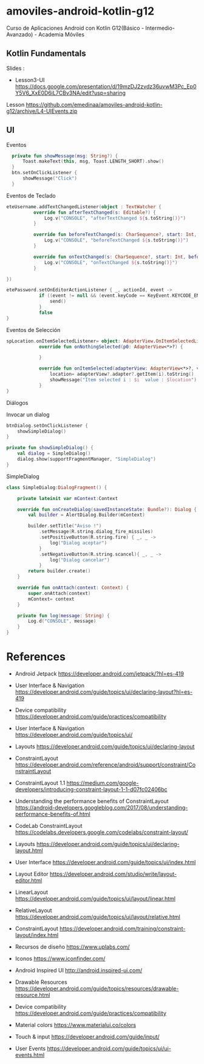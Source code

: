 # amoviles-android-kotlin-g12
Curso de Aplicaciones Android con Kotlin G12(Básico - Intermedio- Avanzado) - Academia Móviles 


## Kotlin Fundamentals

Slides :

- Lesson3-UI https://docs.google.com/presentation/d/19mzDJ2zvdz36uvwM3Pc_Ep0Y5V6_XxE0D6iL7CBv3NA/edit?usp=sharing

Lesson https://github.com/emedinaa/amoviles-android-kotlin-g12/archive/L4-UIEvents.zip

## UI

Eventos 

```kotlin
  private fun showMessage(msg: String?) {
      Toast.makeText(this, msg, Toast.LENGTH_SHORT).show()
  }
  btn.setOnClickListener {
      showMessage("Click")
  }
```

Eventos de Teclado

```kotlin
eteUsername.addTextChangedListener(object : TextWatcher {
          override fun afterTextChanged(s: Editable?) {
              Log.v("CONSOLE", "afterTextChanged ${s.toString()}")
          }

          override fun beforeTextChanged(s: CharSequence?, start: Int, count: Int, after: Int) {
              Log.v("CONSOLE", "beforeTextChanged ${s.toString()}")
          }

          override fun onTextChanged(s: CharSequence?, start: Int, before: Int, count: Int) {
              Log.v("CONSOLE", "onTextChanged ${s.toString()}")
          }

})

etePassword.setOnEditorActionListener { _, actionId, event ->
            if ((event != null && (event.keyCode == KeyEvent.KEYCODE_ENTER)) || (actionId == EditorInfo.IME_ACTION_DONE)) {
                send()
            }
            false
}
```
Eventos de Selección

```kotlin
spLocation.onItemSelectedListener= object: AdapterView.OnItemSelectedListener {
            override fun onNothingSelected(p0: AdapterView<*>?) {

            }

            override fun onItemSelected(adapterView: AdapterView<*>?, view: View?, i: Int, l: Long) {
                location= adapterView?.adapter?.getItem(i).toString()
                showMessage("Item selected i : $i  value : $location")
            }
}
```

Diálogos

Invocar un dialog

```kotlin
btnDialog.setOnClickListener {
    showSimpleDialog()
}

private fun showSimpleDialog() {
    val dialog = SimpleDialog()
    dialog.show(supportFragmentManager, "SimpleDialog")
}
```

SimpleDialog

```kotlin
class SimpleDialog:DialogFragment() {

    private lateinit var mContext:Context

    override fun onCreateDialog(savedInstanceState: Bundle?): Dialog {
        val builder = AlertDialog.Builder(mContext)

        builder.setTitle("Aviso !")
            .setMessage(R.string.dialog_fire_missiles)
            .setPositiveButton(R.string.fire) { _, _ ->
                log("Dialog aceptar")
            }
            .setNegativeButton(R.string.scancel){ _, _ ->
                log("Dialog cancelar")
            }
        return builder.create()
    }

    override fun onAttach(context: Context) {
        super.onAttach(context)
        mContext= context
    }

    private fun log(message: String) {
        Log.d("CONSOLE", message)
    }
}
```

# References

- Android Jetpack https://developer.android.com/jetpack/?hl=es-419

- User Interface & Navigation https://developer.android.com/guide/topics/ui/declaring-layout?hl=es-419

- Device compatibility https://developer.android.com/guide/practices/compatibility

- User Interface & Navigation https://developer.android.com/guide/topics/ui/

- Layouts https://developer.android.com/guide/topics/ui/declaring-layout

- ConstraintLayout https://developer.android.com/reference/android/support/constraint/ConstraintLayout

- ConstraintLayout 1.1 https://medium.com/google-developers/introducing-constraint-layout-1-1-d07fc02406bc

- Understanding the performance benefits of ConstraintLayout  https://android-developers.googleblog.com/2017/08/understanding-performance-benefits-of.html

- CodeLab ConstraintLayout https://codelabs.developers.google.com/codelabs/constraint-layout/

- Layouts https://developer.android.com/guide/topics/ui/declaring-layout.html

- User Interface https://developer.android.com/guide/topics/ui/index.html

- Layout Editor https://developer.android.com/studio/write/layout-editor.html

- LinearLayout https://developer.android.com/guide/topics/ui/layout/linear.html

- RelativeLayout https://developer.android.com/guide/topics/ui/layout/relative.html

- ConstraintLayout https://developer.android.com/training/constraint-layout/index.html

- Recursos de diseño https://www.uplabs.com/

- Iconos https://www.iconfinder.com/

- Android Inspired UI http://android.inspired-ui.com/

- Drawable Resources https://developer.android.com/guide/topics/resources/drawable-resource.html

- Device compatibility https://developer.android.com/guide/practices/compatibility

- Material colors https://www.materialui.co/colors

- Touch & input https://developer.android.com/guide/input/

- User Events https://developer.android.com/guide/topics/ui/ui-events.html
